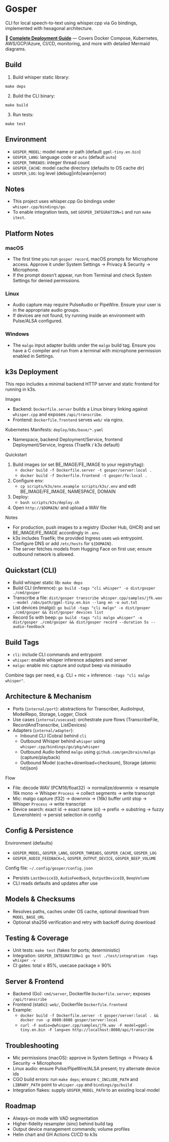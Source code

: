 # Gosper

CLI for local speech-to-text using whisper.cpp via Go bindings, implemented with hexagonal architecture.

📘 **[Complete Deployment Guide](./docs/deployment-complete.md)** — Covers Docker Compose, Kubernetes, AWS/GCP/Azure, CI/CD, monitoring, and more with detailed Mermaid diagrams.

## Build

1. Build whisper static library:

```
make deps
```

2. Build the CLI binary:

```
make build
```

3. Run tests:

```
make test
```

## Environment

- `GOSPER_MODEL`: model name or path (default `ggml-tiny.en.bin`)
- `GOSPER_LANG`: language code or `auto` (default `auto`)
- `GOSPER_THREADS`: integer thread count
- `GOSPER_CACHE`: model cache directory (defaults to OS cache dir)
- `GOSPER_LOG`: log level (debug|info|warn|error)

## Notes

- This project uses whisper.cpp Go bindings under `whisper.cpp/bindings/go`.
- To enable integration tests, set `GOSPER_INTEGRATION=1` and run `make itest`.

## Platform Notes

### macOS
- The first time you run `gosper record`, macOS prompts for Microphone access. Approve it under System Settings → Privacy & Security → Microphone.
- If the prompt doesn’t appear, run from Terminal and check System Settings for denied permissions.

### Linux
- Audio capture may require PulseAudio or PipeWire. Ensure your user is in the appropriate audio groups.
- If devices are not found, try running inside an environment with Pulse/ALSA configured.

### Windows
- The `malgo` input adapter builds under the `malgo` build tag. Ensure you have a C compiler and run from a terminal with microphone permission enabled in Settings.

## k3s Deployment

This repo includes a minimal backend HTTP server and static frontend for running in k3s.

Images
- Backend: `Dockerfile.server` builds a Linux binary linking against `whisper.cpp` and exposes `/api/transcribe`.
- Frontend: `Dockerfile.frontend` serves `web/` via nginx.

Kubernetes Manifests: `deploy/k8s/base/*.yaml`
- Namespace, backend Deployment/Service, frontend Deployment/Service, Ingress (Traefik / k3s default)

Quickstart
1) Build images (or set BE_IMAGE/FE_IMAGE to your registry/tag):
   - `docker build -f Dockerfile.server -t gosper/server:local .`
   - `docker build -f Dockerfile.frontend -t gosper/fe:local .`
2) Configure env:
   - `cp scripts/k3s/env.example scripts/k3s/.env` and edit BE_IMAGE/FE_IMAGE, NAMESPACE, DOMAIN
3) Deploy:
   - `bash scripts/k3s/deploy.sh`
4) Open `http://$DOMAIN/` and upload a WAV file

Notes
- For production, push images to a registry (Docker Hub, GHCR) and set BE_IMAGE/FE_IMAGE accordingly in `.env`.
- k3s includes Traefik; the provided Ingress uses `web` entrypoint. Configure DNS or add `/etc/hosts` for `${DOMAIN}`.
- The server fetches models from Hugging Face on first use; ensure outbound network is allowed.

## Quickstart (CLI)

- Build whisper static lib: `make deps`
- Build CLI (inference): `go build -tags "cli whisper" -o dist/gosper ./cmd/gosper`
- Transcribe a file: `dist/gosper transcribe whisper.cpp/samples/jfk.wav --model /abs/path/ggml-tiny.en.bin --lang en -o out.txt`
- List devices (malgo): `go build -tags "cli malgo" -o dist/gosper ./cmd/gosper && dist/gosper devices list`
- Record 5s with beep: `go build -tags "cli malgo whisper" -o dist/gosper ./cmd/gosper && dist/gosper record --duration 5s --audio-feedback`

## Build Tags

- `cli`: include CLI commands and entrypoint
- `whisper`: enable whisper inference adapters and server
- `malgo`: enable mic capture and output beep via miniaudio

Combine tags per need, e.g. CLI + mic + inference: `-tags "cli malgo whisper"`.

## Architecture & Mechanism

- Ports (`internal/port`): abstractions for Transcriber, AudioInput, ModelRepo, Storage, Logger, Clock
- Use cases (`internal/usecase`): orchestrate pure flows (TranscribeFile, RecordAndTranscribe, ListDevices)
- Adapters (`internal/adapter`):
  - Inbound CLI (Cobra) behind `cli`
  - Outbound Whisper behind `whisper` using `whisper.cpp/bindings/go/pkg/whisper`
  - Outbound Audio behind `malgo` using `github.com/gen2brain/malgo` (capture/playback)
  - Outbound Model (cache+download+checksum), Storage (atomic txt/json)

Flow
- File: decode WAV (PCM16/float32) → normalize/downmix → resample 16k mono → Whisper `Process` → collect segments → write transcript
- Mic: malgo capture (f32) → downmix → (16k) buffer until stop → Whisper `Process` → write transcript
- Device search: exact id → exact name (ci) → prefix → substring → fuzzy (Levenshtein) → persist selection in config

## Config & Persistence

Environment (defaults)
- `GOSPER_MODEL`, `GOSPER_LANG`, `GOSPER_THREADS`, `GOSPER_CACHE`, `GOSPER_LOG`
- `GOSPER_AUDIO_FEEDBACK=1`, `GOSPER_OUTPUT_DEVICE`, `GOSPER_BEEP_VOLUME`

Config file: `~/.config/gosper/config.json`
- Persists `LastDeviceID`, `AudioFeedback`, `OutputDeviceID`, `BeepVolume`
- CLI reads defaults and updates after use

## Models & Checksums
- Resolves paths, caches under OS cache, optional download from `MODEL_BASE_URL`
- Optional sha256 verification and retry with backoff during download

## Testing & Coverage

- Unit tests: `make test` (fakes for ports; deterministic)
- Integration: `GOSPER_INTEGRATION=1 go test ./test/integration -tags whisper -v`
- CI gates: total ≥ 85%, usecase package ≥ 90%

## Server & Frontend

- Backend (Go): `cmd/server`, Dockerfile `Dockerfile.server`; exposes `/api/transcribe`
- Frontend (static): `web/`, Dockerfile `Dockerfile.frontend`
- Example:
  - `docker build -f Dockerfile.server -t gosper/server:local . && docker run -p 8080:8080 gosper/server:local`
  - `curl -F audio=@whisper.cpp/samples/jfk.wav -F model=ggml-tiny.en.bin -F lang=en http://localhost:8080/api/transcribe`

## Troubleshooting

- Mic permissions (macOS): approve in System Settings → Privacy & Security → Microphone
- Linux audio: ensure Pulse/PipeWire/ALSA present; try alternate device ids
- CGO build errors: run `make deps`; ensure `C_INCLUDE_PATH` and `LIBRARY_PATH` point to `whisper.cpp` and `bindings/go/build`
- Integration flakes: supply `GOSPER_MODEL_PATH` to an existing local model

## Roadmap

- Always-on mode with VAD segmentation
- Higher-fidelity resampler (sinc) behind build tag
- Output device management commands; volume profiles
- Helm chart and GH Actions CI/CD to k3s
